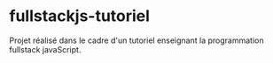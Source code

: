 # fullstackjs-tutoriel
Projet réalisé dans le cadre d'un tutoriel enseignant la programmation fullstack javaScript.
